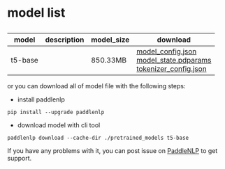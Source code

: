 #  model list

##  

| model  | description | model_size  | download         |
| --- | --- | --- | --- |
|t5-base|  | 850.33MB | [model_config.json](https://bj.bcebos.com/paddlenlp/models/community/t5-base/model_config.json)<br>[model_state.pdparams](https://bj.bcebos.com/paddlenlp/models/community/t5-base/model_state.pdparams)<br>[tokenizer_config.json](https://bj.bcebos.com/paddlenlp/models/community/t5-base/tokenizer_config.json) |

or you can download all of model file with the following steps:

* install paddlenlp

```shell
pip install --upgrade paddlenlp
```

* download model with cli tool

```shell
paddlenlp download --cache-dir ./pretrained_models t5-base
```

If you have any problems with it, you can post issue on [PaddleNLP](https://github.com/PaddlePaddle/PaddleNLP) to get support.
